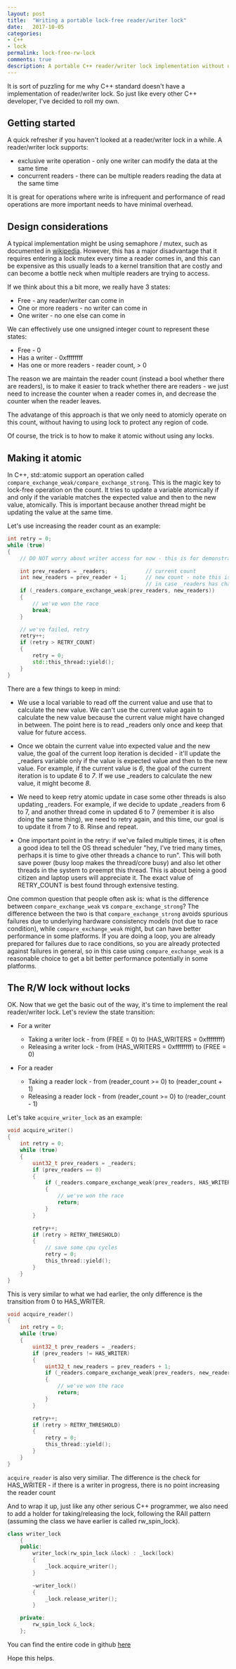 ```yaml
---
layout: post
title:  "Writing a portable lock-free reader/writer lock"
date:   2017-10-05
categories:
- C++
- lock
permalink: lock-free-rw-lock
comments: true
description: A portable C++ reader/writer lock implementation without using locks
---  
```


It is sort of puzzling for me why C++ standard doesn't have a implementation of reader/writer lock. So just like every other C++ developer, I've decided to roll my own.

## Getting started

A quick refresher if you haven't looked at a reader/writer lock in a while. A reader/writer lock supports:
* exclusive write operation - only one writer can modify the data at the same time
* concurrent readers - there can be multiple readers reading the data at the same time

It is great for operations where write is infrequent and performance of read operations are more important needs to have minimal overhead. 

## Design considerations

A typical implementation might be using semaphore / mutex, such as documented in [wikipedia](https://en.wikipedia.org/wiki/Readers%E2%80%93writer_lock). However, this has a major disadvantage that it requires entering a lock mutex every time a reader comes in, and this can be expensive as this usually leads to a kernel transition that are costly and can become a bottle neck when multiple readers are trying to access.

If we think about this a bit more, we really have 3 states:
* Free - any reader/writer can come in
* One or more readers - no writer can come in
* One writer - no one else can come in

We can effectively use one unsigned integer count to represent these states:
* Free - 0
* Has a writer - 0xffffffff
* Has one or more readers - reader count, > 0

The reason we are maintain the reader count (instead a bool whether there are readers), is to make it easier to track whether there are readers - we just need to increase the counter when a reader comes in, and decrease the counter when the reader leaves. 

The advatange of this approach is that we only need to atomicly operate on this count, without having to using lock to protect any region of code. 

Of course, the trick is to how to make it atomic without using any locks.

## Making it atomic

In C++, std::atomic support an operation called `compare_exchange_weak/compare_exchange_strong`. This is the magic key to lock-free operation on the count. It tries to update a variable atomically if and only if the variable matches the expected value and then to the new value, atomically. This is important because another thread might be updating the value at the same time.

Let's use increasing the reader count as an example:

``` C++
int retry = 0;
while (true)
{
    // DO NOT worry about writer access for now - this is for demonstrating atomic operation only

    int prev_readers = _readers;            // current count
    int new_readers = prev_reader + 1;      // new count - note this is using the local value prev_readers 
                                            // in case _readers has changed in between
    if (_readers.compare_exchange_weak(prev_readers, new_readers))
    {
        // we've won the race
        break;
    }

    // we've failed, retry
    retry++;
    if (retry > RETRY_COUNT)
    {
        retry = 0;
        std::this_thread::yield();
    }
}
```

There are a few things to keep in mind:

* We use a local variable to read off the current value and use that to calculate the new value. We can't use the current value again to calculate the new value because the current value might have changed in between. The point here is to read _readers only once and keep that value for future access. 

* Once we obtain the current value into expected value and the new value, the goal of the current loop iteration is decided - it'll update the _readers variable only if the value is expected value and then to the new value. For example, if the current value is *6*, the goal of the current iteration is to update *6* to *7*. If we use _readers to calculate the new value, it might become *8*.

* We need to keep retry atomic update in case some other threads is also updating _readers. For example, if we decide to update _readers from 6 to 7, and another thread come in updated 6 to 7 (remember it is also doing the same thing), we need to retry again, and this time, our goal is to update it from 7 to 8. Rinse and repeat.

* One important point in the retry: if we've failed multiple times, it is often a good idea to tell the OS thread scheduler "hey, I've tried many times, perhaps it is time to give other threads a chance to run". This will both save power (busy loop makes the thread/core busy) and also let other threads in the system to preempt this thread. This is about being a good citizen and laptop users will appreciate it. The exact value of RETRY_COUNT is best found through extensive testing.

One common question that people often ask is: what is the difference between `compare_exchange_weak` vs `compare_exchange_strong`? The difference between the two is that `compare_exchange_strong` avoids spurious failures due to underlying hardware consistency models (not due to race condition), while `compare_exchange_weak` might, but can have better performance in some platforms. If you are doing a loop, you are already prepared for failures due to race conditions, so you are already protected against failures in general, so in this case using `compare_exchange_weak` is a reasonable choice to get a bit better performance potentially in some platforms.

## The R/W lock without locks

OK. Now that we get the basic out of the way, it's time to implement the real reader/writer lock. Let's review the state transition:

* For a writer
  * Taking a writer lock - from (FREE = 0) to (HAS_WRITERS = 0xffffffff)
  * Releasing a writer lock - from (HAS_WRITERS = 0xffffffff) to (FREE = 0)

* For a reader
  * Taking a reader lock - from (reader_count >= 0) to (reader_count + 1)
  * Releasing a reader lock - from (reader_count >= 0) to (reader_count - 1)

Let's take `acquire_writer_lock` as an example:

``` c++
void acquire_writer()
{
    int retry = 0;
    while (true)
    {
        uint32_t prev_readers = _readers;
        if (prev_readers == 0)
        {
            if (_readers.compare_exchange_weak(prev_readers, HAS_WRITER))
            {
                // we've won the race
                return;
            }
        }

        retry++;
        if (retry > RETRY_THRESHOLD)
        {
            // save some cpu cycles
            retry = 0;
            this_thread::yield();
        }
    }
}
```

This is very similar to what we had earlier, the only difference is the transition from 0 to HAS_WRITER. 

``` c++
void acquire_reader()
{
    int retry = 0;
    while (true)
    {
        uint32_t prev_readers = _readers;
        if (prev_readers != HAS_WRITER)
        {
            uint32_t new_readers = prev_readers + 1;
            if (_readers.compare_exchange_weak(prev_readers, new_readers))
            {
                // we've won the race
                return;
            }
        }

        retry++;
        if (retry > RETRY_THRESHOLD)
        {
            retry = 0;
            this_thread::yield();
        }
    }
}
```

`acquire_reader` is also very similiar. The difference is the check for HAS_WRITER - if there is a writer in progress, there is no point increasing the reader count

And to wrap it up, just like any other serious C++ programmer, we also need to add a holder for taking/releasing the lock, following the RAII pattern (assuming the class we have earlier is called rw_spin_lock).

```C++
class writer_lock
    {
    public:
        writer_lock(rw_spin_lock &lock) : _lock(lock)
        {
            _lock.acquire_writer();
        }

        ~writer_lock()
        {
            _lock.release_writer();
        }

    private:
        rw_spin_lock &_lock;
    };
```

You can find the entire code in github [here](https://gist.github.com/yizhang82/500da684837161055978011c5850d296#file-rw_spin_lock-h)

Hope this helps.

